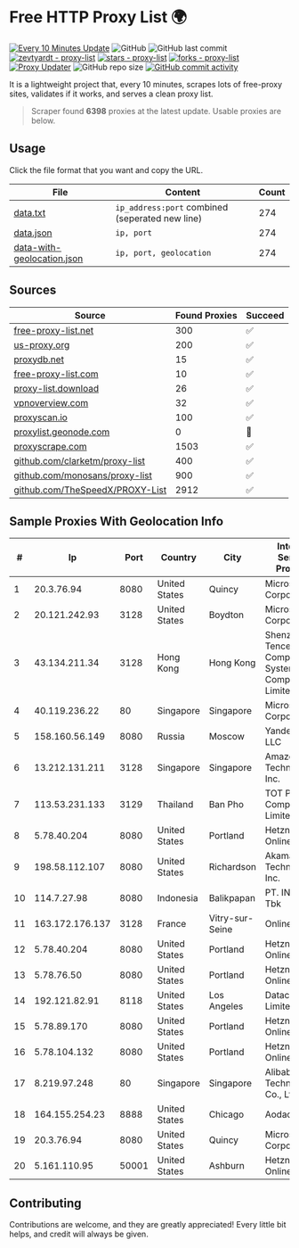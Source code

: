 
# Free HTTP Proxy List 🌍

[![Every 10 Minutes Update](https://github.com/mertguvencli/http-proxy-list/actions/workflows/main.yml/badge.svg?branch=main)](https://github.com/mertguvencli/http-proxy-list/actions/workflows/main.yml)
![GitHub](https://img.shields.io/github/license/mertguvencli/http-proxy-list)
![GitHub last commit](https://img.shields.io/github/last-commit/mertguvencli/http-proxy-list)
[![zevtyardt - proxy-list](https://img.shields.io/static/v1?label=zevtyardt&message=proxy-list&color=blue&logo=github)](https://github.com/zevtyardt/proxy-list "Go to GitHub repo")
[![stars - proxy-list](https://img.shields.io/github/stars/zevtyardt/proxy-list?style=social)](https://github.com/zevtyardt/proxy-list)
[![forks - proxy-list](https://img.shields.io/github/forks/zevtyardt/proxy-list?style=social)](https://github.com/zevtyardt/proxy-list)
[![Proxy Updater](https://github.com/zevtyardt/proxy-list/workflows/Proxy%20Updater/badge.svg)](https://github.com/zevtyardt/proxy-list/actions?query=workflow:"Proxy+Updater")
![GitHub repo size](https://img.shields.io/github/repo-size/zevtyardt/proxy-list)
[![GitHub commit activity](https://img.shields.io/github/commit-activity/m/zevtyardt/proxy-list?logo=commits)](https://github.com/zevtyardt/proxy-list/commits/main)

It is a lightweight project that, every 10 minutes, scrapes lots of free-proxy sites, validates if it works, and serves a clean proxy list.

> Scraper found **6398** proxies at the latest update. Usable proxies are below.

## Usage

Click the file format that you want and copy the URL.

|File|Content|Count|
|----|-------|-----|
|[data.txt](https://raw.githubusercontent.com/mertguvencli/http-proxy-list/main/proxy-list/data.txt)|`ip_address:port` combined (seperated new line)|274|
|[data.json](https://raw.githubusercontent.com/mertguvencli/http-proxy-list/main/proxy-list/data.json)|`ip, port`|274|
|[data-with-geolocation.json](https://raw.githubusercontent.com/mertguvencli/http-proxy-list/main/proxy-list/data-with-geolocation.json)|`ip, port, geolocation`|274|

## Sources

|Source|Found Proxies|Succeed|
|------|-------------|-------|
|[free-proxy-list.net](https://free-proxy-list.net)|300|✅|
|[us-proxy.org](https://www.us-proxy.org)|200|✅|
|[proxydb.net](http://proxydb.net)|15|✅|
|[free-proxy-list.com](https://free-proxy-list.com/?page=&port=&type%5B%5D=http&type%5B%5D=https&up_time=0&search=Search)|10|✅|
|[proxy-list.download](https://www.proxy-list.download/HTTP)|26|✅|
|[vpnoverview.com](https://vpnoverview.com/privacy/anonymous-browsing/free-proxy-servers)|32|✅|
|[proxyscan.io](https://www.proxyscan.io)|100|✅|
|[proxylist.geonode.com](https://proxylist.geonode.com/api/proxy-list?limit=300&page=1&sort_by=lastChecked&sort_type=desc&protocols=http,https)|0|🚫|
|[proxyscrape.com](https://api.proxyscrape.com/v2/?request=displayproxies&protocol=http&timeout=10000&country=all&ssl=all&anonymity=all)|1503|✅|
|[github.com/clarketm/proxy-list](https://raw.githubusercontent.com/clarketm/proxy-list/master/proxy-list-raw.txt)|400|✅|
|[github.com/monosans/proxy-list](https://raw.githubusercontent.com/monosans/proxy-list/main/proxies/http.txt)|900|✅|
|[github.com/TheSpeedX/PROXY-List](https://raw.githubusercontent.com/TheSpeedX/PROXY-List/master/http.txt)|2912|✅|


## Sample Proxies With Geolocation Info

|#|Ip|Port|Country|City|Internet Service Provider|
|-|--|----|-------|----|-------------------------|
|1|20.3.76.94|8080|United States|Quincy|Microsoft Corporation|
|2|20.121.242.93|3128|United States|Boydton|Microsoft Corporation|
|3|43.134.211.34|3128|Hong Kong|Hong Kong|Shenzhen Tencent Computer Systems Company Limited|
|4|40.119.236.22|80|Singapore|Singapore|Microsoft Corporation|
|5|158.160.56.149|8080|Russia|Moscow|Yandex.Cloud LLC|
|6|13.212.131.211|3128|Singapore|Singapore|Amazon Technologies Inc.|
|7|113.53.231.133|3129|Thailand|Ban Pho|TOT Public Company Limited|
|8|5.78.40.204|8080|United States|Portland|Hetzner Online GmbH|
|9|198.58.112.107|8080|United States|Richardson|Akamai Technologies, Inc.|
|10|114.7.27.98|8080|Indonesia|Balikpapan|PT. INDOSAT Tbk|
|11|163.172.176.137|3128|France|Vitry-sur-Seine|Online S.A.S.|
|12|5.78.40.204|8080|United States|Portland|Hetzner Online GmbH|
|13|5.78.76.50|8080|United States|Portland|Hetzner Online GmbH|
|14|192.121.82.91|8118|United States|Los Angeles|Datacamp Limited|
|15|5.78.89.170|8080|United States|Portland|Hetzner Online GmbH|
|16|5.78.104.132|8080|United States|Portland|Hetzner Online GmbH|
|17|8.219.97.248|80|Singapore|Singapore|Alibaba (US) Technology Co., Ltd.|
|18|164.155.254.23|8888|United States|Chicago|Aodao Inc|
|19|20.3.76.94|8080|United States|Quincy|Microsoft Corporation|
|20|5.161.110.95|50001|United States|Ashburn|Hetzner Online GmbH|



## Contributing

Contributions are welcome, and they are greatly appreciated! Every
little bit helps, and credit will always be given.

